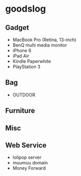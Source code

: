 # goodslog

## Gadget
- MacBook Pro (Retina, 13-inch)
- BenQ multi media monitor
- iPhone 6
- iPad Air
- Kindle Paperwhite
- PlayStation 3

## Bag
- OUTDOOR

## Furniture

## Misc

## Web Service
- lolipop server
- muumuu domain
- Money Forward
